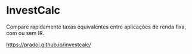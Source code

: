 # InvestCalc

Compare rapidamente taxas equivalentes entre aplicações de renda fixa, com ou sem IR.

<https://pradoj.github.io/investcalc/>

